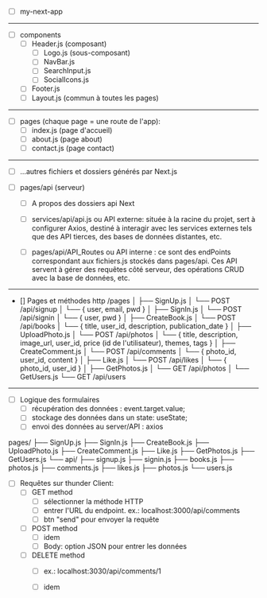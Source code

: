 - [ ] my-next-app
-------------------------
  - [ ] components
    - [ ] Header.js (composant)
      - [ ] Logo.js (sous-composant)
      - [ ] NavBar.js
      - [ ] SearchInput.js
      - [ ] SocialIcons.js
    - [ ] Footer.js
    - [ ] Layout.js (commun à toutes les pages)
----------------------------  
  - [ ] pages (chaque page = une route de l'app):
    - [ ] index.js (page d'accueil)
    - [ ] about.js (page about)
    - [ ] contact.js (page contact)
--------------------------------
  - [ ] ...autres fichiers et dossiers générés par Next.js

  - [ ] pages/api (serveur)
    - [ ] A propos des dossiers api Next
    - [ ] services/api/api.js ou API externe: située à la racine du projet, sert à configurer Axios, destiné à interagir avec les services externes tels que des API tierces, des bases de données distantes, etc.
    - [ ] pages/api/API_Routes ou API interne : ce sont des endPoints correspondant aux fichiers.js stockés dans pages/api. Ces API servent à gérer des requêtes côté serveur, des opérations CRUD avec la base de données, etc.



---------------------------------

- [] Pages et méthodes http
/pages
│
├── SignUp.js
│   └── POST /api/signup
│       └── { user, email, pwd }
│
├── SignIn.js
│   └── POST /api/signin
│       └── { user, pwd }
│
├── CreateBook.js
│   └── POST /api/books
│       └── { title, user_id, description, publication_date }
│
├── UploadPhoto.js
│   └── POST /api/photos
│       └── { title, description, image_url, user_id, price (id de l'utilisateur), themes, tags }
│
├── CreateComment.js
│   └── POST /api/comments
│       └── { photo_id, user_id, content }
│
├── Like.js
│   └── POST /api/likes
│       └── { photo_id, user_id }
│
├── GetPhotos.js
│   └── GET /api/photos
│
└── GetUsers.js
    └── GET /api/users

-------------------------------
- [ ] Logique des formulaires
  - [ ] récupération des données : event.target.value;
  - [ ] stockage des données dans un state: useState;
  - [ ] envoi des données au server/API : axios 

pages/
  ├── SignUp.js
  ├── SignIn.js
  ├── CreateBook.js
  ├── UploadPhoto.js
  ├── CreateComment.js
  ├── Like.js
  ├── GetPhotos.js
  ├── GetUsers.js
  └── api/
      ├── signup.js
      ├── signin.js
      ├── books.js
      ├── photos.js
      ├── comments.js
      ├── likes.js
      ├── photos.js
      └── users.js


- [ ] Requêtes sur thunder Client:
  - [ ] GET method
    - [ ] sélectionner la méthode HTTP
    - [ ] entrer l'URL du endpoint. ex.: localhost:3000/api/comments
    - [ ] btn "send" pour envoyer la requête
  - [ ] POST method
    - [ ] idem 
    - [ ] Body: option JSON pour entrer les données 
   - [ ] DELETE method
     - [ ] ex.: localhost:3030/api/comments/1
     - [ ] idem 
  
